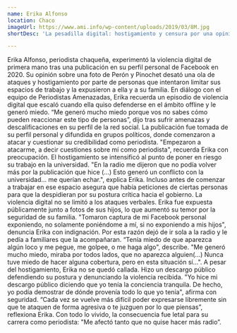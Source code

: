 ```yaml
---
name: Erika Alfonso
location: Chaco
imageUrl: https://www.ami.info/wp-content/uploads/2019/03/8M.jpg
shortDesc: 'La pesadilla digital: hostigamiento y censura por una opinión en Facebook'

---
```



Erika Alfonso, periodista chaqueña, experimentó la violencia digital de primera mano tras una publicación en su perfil personal de Facebook en 2020. Su opinión sobre una foto de Perón y Pinochet desató una ola de ataques y hostigamiento por parte de personas que intentaron limitar sus espacios de trabajo y la expusieron a ella y a su familia.
En diálogo con el equipo de Periodistas Amenazadas, Erika recuerda un episodio de violencia digital que escaló cuando ella quiso defenderse en el ámbito offline y le generó miedo. “Me generó mucho miedo porque vos no sabes cómo pueden reaccionar este tipo de personas”, dijo tras sufrir amenazas y descalificaciones en su perfil de la red social. 
La publicación fue tomada de su perfil personal y difundida en grupos políticos, donde comenzaron a atacar y cuestionar su credibilidad como periodista. "Empezaron a atacarme, a decir cuestiones sobre mí como periodista", recuerda Erika con preocupación.
El hostigamiento se intensificó al punto de poner en riesgo su trabajo en la universidad. "En la radio me dijeron que no podía volver más por la publicación que hice (...) Esto generó un conflicto con la universidad... me querían echar.", explica Erika. Incluso antes de comenzar a trabajar en ese espacio asegura que había peticiones de ciertas personas para que la despidieran por su postura crítica hacia el gobierno.
La violencia digital no se limitó a los ataques verbales. Erika fue expuesta públicamente junto a fotos de sus hijos, lo que aumentó su temor por la seguridad de su familia. "Tomaron captura de mi Facebook personal exponiendo, no solamente poniéndome a mí, si no exponiendo a mis hijos", denuncia Erika con indignación. 
Por esta razón dejó de ir sola a la radio y le pedía a familiares que la acompañaran. “Tenía miedo de que aparezca algún loco y me pegue, me golpee, o me haga algo", describe. "Me generó mucho miedo, miraba por todos lados, que no aparezca alguien(...) Nunca tuve miedo de hacer alguna cobertura, pero en esta situación sí...".
A pesar del hostigamiento, Erika no se quedó callada. Hizo un descargo público defendiendo su postura y denunciando la violencia recibida. "Yo hice mi descargo público diciendo que yo tenía la conciencia tranquila. De hecho, yo podía demostrar de dónde provenía todo lo que yo tenía", afirma con seguridad.
“Cada vez se vuelve más difícil poder expresarse libremente sin que te ataquen de forma agresiva o te juzguen por lo que piensas”, reflexiona Erika. Con todo lo vivido, la consecuencia fue letal para su carrera como periodista: "Me afectó tanto que no quise hacer más radio”.


